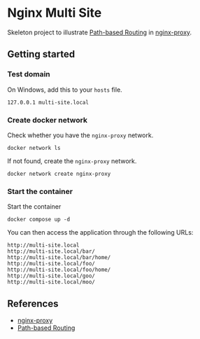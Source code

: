 # Nginx Multi Site

Skeleton project to illustrate [Path-based Routing] in [nginx-proxy].

## Getting started

### Test domain

On Windows, add this to your `hosts` file.

    127.0.0.1 multi-site.local

### Create docker network

Check whether you have the `nginx-proxy` network.

    docker network ls

If not found, create the `nginx-proxy` network.

    docker network create nginx-proxy

### Start the container

Start the container

    docker compose up -d

You can then access the application through the following URLs:

    http://multi-site.local
    http://multi-site.local/bar/
    http://multi-site.local/bar/home/
    http://multi-site.local/foo/
    http://multi-site.local/foo/home/
    http://multi-site.local/goo/
    http://multi-site.local/moo/

## References

* [nginx-proxy][nginx-proxy]
* [Path-based Routing][Path-based Routing]

[nginx-proxy]: https://github.com/nginx-proxy/nginx-proxy
[Path-based Routing]: https://github.com/nginx-proxy/nginx-proxy/tree/main/docs#path-based-routing
